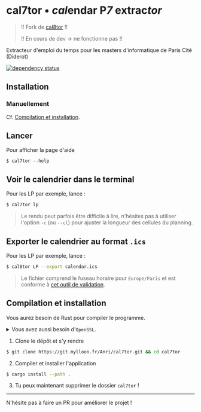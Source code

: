 # cal7tor • *cal*endar P*7* extrac*tor*

> !! Fork de [cal8tor](https://git.mylloon.fr/Anri/cal8tor) !!
>
> !! En cours de dev -> ne fonctionne pas !!

Extracteur d'emploi du temps pour les masters d'informatique de Paris Cité (Diderot)

[![dependency status](https://deps.rs/repo/gitea/git.mylloon.fr/Anri/cal7tor/status.svg)](https://deps.rs/repo/gitea/git.mylloon.fr/Anri/cal7tor)

## Installation

### Manuellement

Cf. [Compilation et installation](#compilation-et-installation).

## Lancer

Pour afficher la page d'aide

```
$ cal7tor --help
```

## Voir le calendrier dans le terminal

Pour les LP par exemple, lance :

```bash
$ cal7tor lp
```

> Le rendu peut parfois être difficile à lire, n'hésites pas à utiliser l'option
> `-c` (ou `--cl`) pour ajuster la longueur des cellules du planning.

## Exporter le calendrier au format `.ics`

Pour les LP par exemple, lance :

```bash
$ cal8tor LP --export calendar.ics
```

> Le fichier comprend le fuseau horaire pour `Europe/Paris` et est
> conforme à [cet outil de validation](https://icalendar.org/validator.html).

## Compilation et installation

Vous aurez besoin de Rust pour compiler le programme.

<details><summary>Vous avez aussi besoin d'<code>OpenSSL</code>.</summary>

- Ubuntu: `sudo apt install libssl-dev`
- Fedora: `dnf install openssl-devel`
</details>

1. Clone le dépôt et s'y rendre

```bash
$ git clone https://git.mylloon.fr/Anri/cal7tor.git && cd cal7tor
```

2. Compiler et installer l'application

```bash
$ cargo install --path .
```

3. Tu peux maintenant supprimer le dossier `cal7tor` !

---

N'hésite pas à faire un PR pour améliorer le projet !
